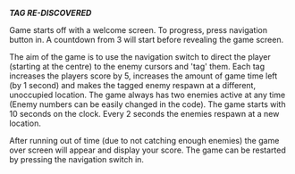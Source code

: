 ***TAG RE-DISCOVERED***

Game starts off with a welcome screen. To progress, press navigation button in.
A countdown from 3 will start before revealing the game screen.

The aim of the game is to use the navigation switch to direct the player
(starting at the centre) to the enemy cursors and 'tag' them. Each tag increases
the players score by 5, increases the amount of game time left (by 1 second)
and makes the tagged enemy respawn at a different, unoccupied location. The
game always has two enemies active at any time (Enemy numbers can be easily
changed in the code). The game starts with 10 seconds on the clock.
Every 2 seconds the enemies respawn at a new location.

 After running out of time (due to not catching enough enemies) the game over
 screen will appear and display your score. The game can be restarted by
 pressing the navigation switch in.
